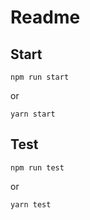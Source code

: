 # Readme

## Start

```
npm run start
```

or 

```
yarn start
```

## Test

```
npm run test
```

or

```
yarn test
```
